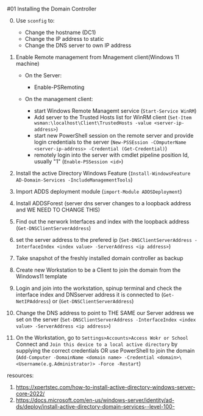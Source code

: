 #01 Installing the Domain Controller

0. Use `sconfig` to:
    - Change the hostname (DC1)
    - Change the IP address to static
    - Change the DNS server to own IP address

1. Enable Remote management from Mnagement client(Windows 11 machine)
    - On the Server:
        * Enable-PSRemoting
        
    - On the management client:
        * start Windows Remote Managemt service (`Start-Service WinRM`)
        * Add server to the Trusted Hosts list for WinRM client (`Set-Item wsman:\localhost\Client\TrustedHosts -value <server-ip-address>`)
        * start new PowerShell session on the remote server and provide login credentials to the server (`New-PSSEssion -COmputerName <server-ip-address> -Credential (Get-Credential)`)
        * remotely login into the server with cmdlet pipeline position Id, usually "1" (`Enable-PSSession <id>`)


2. Install the active Directory Windows Feature (`Install-WindowsFeature AD-Domain-Services -IncludeManagementTools`)

3. Import ADDS deployment module (`import-Module ADDSDeployment`)
4. Install ADDSForest (server dns server changes to a loopback address and WE NEED TO CHANGE THIS)
5. Find out the nerwork Interfaces and index with the loopback address (`Get-DNSClientServerAddress`)
5. set the server address to the prefered ip (`Set-DNSClientServerAddress -InterfaceIndex <index value> -ServerAddress <ip address>`)

6. Take snapshot of the freshly installed domain controller as backup
7. Create new Workstation to be a Client to join the domain from the Windows11 template
8. Login and join into the workstation, spinup terminal and check the interface index and  DNSserver address it is connected to (`Get-NetIPAddress`) or (`Get-DNSClientServerAddress`)
9. Change the DNS address to point to THE SAME our Server address we set on the server (`Set-DNSClientServerAddress -InterfaceIndex <index value> -ServerAddress <ip address>`)
10. On the Workstation, go to `Settings>Accounts>Access Wokr or School` Connect and `Join this device to a local active directory` by supplying the correct credentials OR use PowerShell to join the domain (`Add-Computer -DomainName <domain name> -Credential <domain>\<Username(e.g.Administrator)> -Force -Restart`)


resources: 
1. https://xpertstec.com/how-to-install-active-directory-windows-server-core-2022/
2. https://docs.microsoft.com/en-us/windows-server/identity/ad-ds/deploy/install-active-directory-domain-services--level-100-